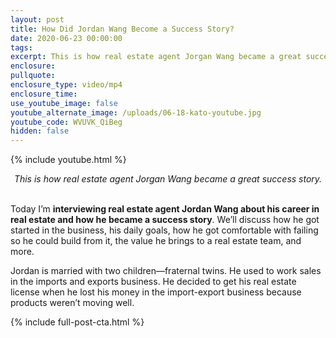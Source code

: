 ```yaml
---
layout: post
title: How Did Jordan Wang Become a Success Story?
date: 2020-06-23 00:00:00
tags:
excerpt: This is how real estate agent Jorgan Wang became a great success story.
enclosure:
pullquote:
enclosure_type: video/mp4
enclosure_time:
use_youtube_image: false
youtube_alternate_image: /uploads/06-18-kato-youtube.jpg
youtube_code: WVUVK_QiBeg
hidden: false
---
```


{% include youtube.html %}

<center><em>This is how real estate agent Jorgan Wang became a great success story.</em></center>

<br>Today I’m **interviewing real estate agent Jordan Wang about his career in real estate and how he became a success story**. We’ll discuss how he got started in the business, his daily goals, how he got comfortable with failing so he could build from it, the value he brings to a real estate team, and more.

Jordan is married with two children—fraternal twins. He used to work sales in the imports and exports business. He decided to get his real estate license when he lost his money in the import-export business because products weren’t moving well.

{% include full-post-cta.html %}
